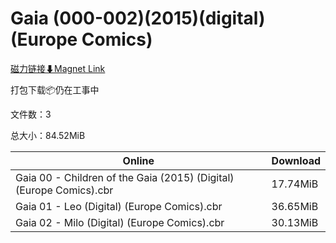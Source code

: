 # Gaia (000-002)(2015)(digital)(Europe Comics)

[磁力链接⬇Magnet Link](magnet:?xt=urn:btih:fb87830085de267290ca32d4eef1ec84d616419f&dn=Gaia%20%28000-002%29%282015%29%28digital%29%28Europe%20Comics%29)

打包下载📦仍在工事中

文件数：3

总大小：84.52MiB

Online | Download
--- | ---
Gaia 00 - Children of the Gaia (2015) (Digital) (Europe Comics).cbr | 17.74MiB
Gaia 01 - Leo (Digital) (Europe Comics).cbr | 36.65MiB
Gaia 02 - Milo (Digital) (Europe Comics).cbr | 30.13MiB